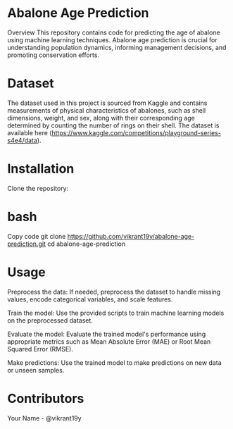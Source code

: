 # Abalone Age Prediction
Overview
This repository contains code for predicting the age of abalone using machine learning techniques. Abalone age prediction is crucial for understanding population dynamics, informing management decisions, and promoting conservation efforts.

# Dataset
The dataset used in this project is sourced from Kaggle and contains measurements of physical characteristics of abalones, such as shell dimensions, weight, and sex, along with their corresponding age determined by counting the number of rings on their shell. The dataset is available here (https://www.kaggle.com/competitions/playground-series-s4e4/data).

# Installation
Clone the repository:

# bash
Copy code
git clone https://github.com/vikrant19y/abalone-age-prediction.git
cd abalone-age-prediction

# Usage
Preprocess the data: If needed, preprocess the dataset to handle missing values, encode categorical variables, and scale features.

Train the model: Use the provided scripts to train machine learning models on the preprocessed dataset.

Evaluate the model: Evaluate the trained model's performance using appropriate metrics such as Mean Absolute Error (MAE) or Root Mean Squared Error (RMSE).

Make predictions: Use the trained model to make predictions on new data or unseen samples.

# Contributors
Your Name - @vikrant19y
